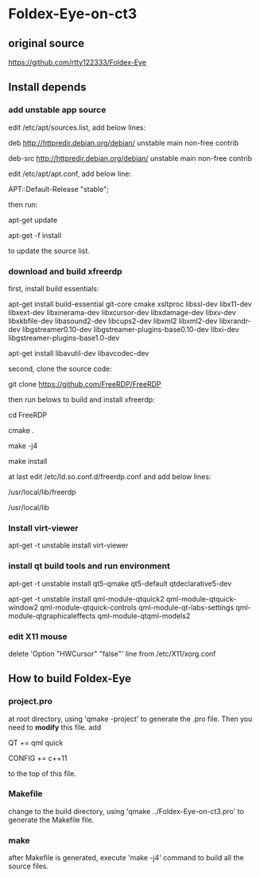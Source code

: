 # Foldex-Eye-on-ct3

## original source

https://github.com/rtty122333/Foldex-Eye

## Install depends

### add unstable app source
edit /etc/apt/sources.list, add below lines:

 deb http://httpredir.debian.org/debian/ unstable main non-free contrib
 
 deb-src http://httpredir.debian.org/debian/ unstable main non-free contrib
 
edit /etc/apt/apt.conf, add below line:

 APT::Default-Release "stable";
 
then run:

 apt-get update
 
 apt-get -f install
 
to update the source list.

### download and build xfreerdp

first, install build essentials:

 apt-get install build-essential git-core cmake xsltproc libssl-dev libx11-dev libxext-dev libxinerama-dev libxcursor-dev libxdamage-dev libxv-dev libxkbfile-dev libasound2-dev libcups2-dev libxml2 libxml2-dev libxrandr-dev libgstreamer0.10-dev libgstreamer-plugins-base0.10-dev libxi-dev libgstreamer-plugins-base1.0-dev
 
 apt-get install libavutil-dev libavcodec-dev 

second, clone the source code:

 git clone https://github.com/FreeRDP/FreeRDP
 
then run belows to build and install xfreerdp:

 cd FreeRDP
 
 cmake .
 
 make -j4

 make install
 
at last edit /etc/ld.so.conf.d/freerdp.conf and add below lines:
 
 /usr/local/lib/freerdp

 /usr/local/lib
 
### Install virt-viewer
 
 apt-get -t unstable install virt-viewer

### install qt build tools and run environment

apt-get -t unstable install qt5-qmake qt5-default qtdeclarative5-dev

apt-get -t unstable install qml-module-qtquick2 qml-module-qtquick-window2 qml-module-qtquick-controls qml-module-qt-labs-settings qml-module-qtgraphicaleffects qml-module-qtqml-models2

### edit X11 mouse
delete 'Option	"HWCursor" "false"' line from /etc/X11/xorg.conf

## How to build Foldex-Eye

### project.pro
 at root directory, using 'qmake -project' to generate the .pro file. Then you need to **modify** this file. add 

 QT += qml quick
 
 CONFIG += c++11

to the top of this file.

### Makefile
 change to the build directory, using 'qmake ../Foldex-Eye-on-ct3.pro' to generate the Makefile file.

### make
 after Makefile is generated, execute 'make -j4' command to build all the source files. 
